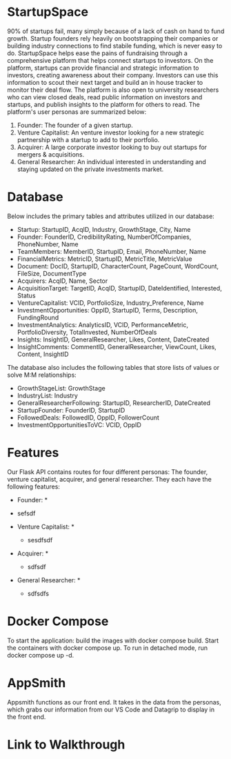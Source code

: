 # StartupSpace

90% of startups fail, many simply because of a lack of cash on hand to fund growth. Startup founders rely heavily on bootstrapping their companies or building industry connections to find stabile funding, which is never easy to do. StartupSpace helps ease the pains of fundraising through a comprehensive platform that helps connect startups to investors. On the platform, startups can provide financial and strategic information to investors, creating awareness about their company. Investors can use this information to scout their next target and build an in house tracker to monitor their deal flow. The platform is also open to university researchers who can view closed deals, read public information on investors and startups, and publish insights to the platform for others to read. The platform's user personas are summarized below:

  1. Founder: The founder of a given startup. 
  2. Venture Capitalist: An venture investor looking for a new strategic partnership with a startup to add to their portfolio.
  3. Acquirer: A large corporate investor looking to buy out startups for mergers & acquisitions.
  4. General Researcher: An individual interested in understanding and staying updated on the private investments market.


# Database
Below includes the primary tables and attributes utilized in our database:
  * Startup: StartupID, AcqID, Industry, GrowthStage, City, Name
  * Founder: FounderID, CredibilityRating, NumberOfCompanies, PhoneNumber, Name
  * TeamMembers: MemberID, StartupID, Email, PhoneNumber, Name
  * FinancialMetrics: MetricID, StartupID, MetricTitle, MetricValue
  * Document: DocID, StartupID, CharacterCount, PageCount, WordCount, FileSize, DocumentType
  * Acquirers: AcqID, Name, Sector
  * AcquisitionTarget: TargetID, AcqID, StartupID, DateIdentified, Interested, Status
  * VentureCapitalist: VCID, PortfolioSize, Industry_Preference, Name
  * InvestmentOpportunities: OppID, StartupID, Terms, Description, FundingRound
  * InvestmentAnalytics: AnalyticsID, VCID, PerformanceMetric, PortfolioDiversity, TotalInvested, NumberOfDeals
  * Insights: InsightID, GeneralResearcher, Likes, Content, DateCreated
  * InsightComments: CommentID, GeneralResearcher, ViewCount, Likes, Content, InsightID

The database also includes the following tables that store lists of values or solve M:M relationships:
  * GrowthStageList: GrowthStage
  * IndustryList: Industry
  * GeneralResearcherFollowing: StartupID, ResearcherID, DateCreated
  * StartupFounder: FounderID, StartupID
  * FollowedDeals: FollowedID, OppID, FollowerCount
  * InvestmentOpportunitiesToVC: VCID, OppID

# Features

Our Flask API contains routes for four different personas: The founder, venture capitalist, acquirer, and general researcher. They each have the following features:
 * Founder: *
  * sefsdf

* Venture Capitalist: *
  * sesdfsdf

* Acquirer: *
  * sdfsdf
 
* General Researcher: *
  * sdfsdfs
 
# Docker Compose

To start the application: build the images with docker compose build. Start the containers with docker compose up. To run in detached mode, run docker compose up -d.

# AppSmith
Appsmith functions as our front end. It takes in the data from the personas, which grabs our information from our VS Code and Datagrip to display in the front end.

# Link to Walkthrough

